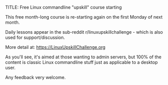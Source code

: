 TITLE: Free Linux commandline "upskill" course starting 

This free month-long course is re-starting again on the first Monday of next month.

Daily lessons appear in the sub-reddit r/linuxupskillchallenge - which is also used for support/discussion.

More detail at: https://LinuxUpskillChallenge.org

As you'll see, it's aimed at those wanting to admin servers, but 100% of the content is classic Linux commandline stuff just as applicable to a desktop user.

Any feedback very welcome.
